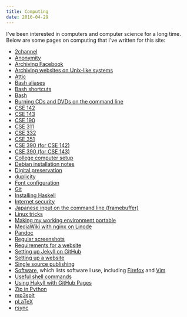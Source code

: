 ```yaml
---
title: Computing
date: 2016-04-29
---
```


I've been interested in computers and computer science for a long time.
Below are some pages on computing that I've written for this site:

- [2channel]()
- [Anonymity]()
- [Archiving Facebook]()
- [Archiving websites on Unix-like systems]()
- [Attic]()
- [Bash aliases]()
- [Bash shortcuts]()
- [Bash]()
- [Burning CDs and DVDs on the command line]()
- [CSE 142]()
- [CSE 143]()
- [CSE 190]()
- [CSE 311]()
- [CSE 332]()
- [CSE 351]()
- [CSE 390 (for CSE 142)]()
- [CSE 390 (for CSE 143)]()
- [College computer setup]()
- [Debian installation notes]()
- [Digital preservation]()
- [duplicity]()
- [Font configuration]()
- [Git]()
- [Installing Haskell]()
- [Internet security]()
- [Japanese input on the command line (framebuffer)]()
- [Linux tricks]()
- [Making my working environment portable]()
- [MediaWiki with nginx on Linode]()
- [Pandoc]()
- [Regular screenshots]()
- [Requirements for a website]()
- [Setting up Jekyll on GitHub]()
- [Setting up a website]()
- [Single source publishing]()
- [Software](), which lists software I use, including [Firefox]() and [Vim]()
- [Useful shell commands]()
- [Using Hakyll with GitHub Pages]()
- [Zip in Python]()
- [mp3splt]()
- [pLaTeX]()
- [rsync]()

